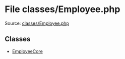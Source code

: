 File classes/Employee.php
=========

Source: [classes/Employee.php](https://github.com/PrestaShop/PrestaShop/blob/1.5.0.17/classes/Employee.php)


Classes
-------

* [EmployeeCore](class.EmployeeCore.md)

